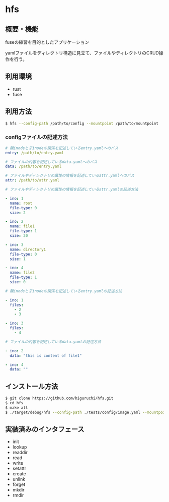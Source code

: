 # hfs

## 概要・機能

fuseの練習を目的としたアプリケーション

yamlファイルをディレクトリ構造に見立て、ファイルやディレクトリのCRUD操作を行う。

## 利用環境

- rust
- fuse

## 利用方法

```bash
$ hfs --config-path /path/to/config --mountpoint /path/to/mountpoint
```

### configファイルの記述方法

```yaml
# 親inodeと子inodeの関係を記述しているentry.yamlへのパス
entry: /path/to/entry.yaml

# ファイルの内容を記述しているdata.yamlへのパス
data: /path/to/entry.yaml

# ファイルやディレクトリの属性の情報を記述しているattr.yamlへのパス
attr: /path/to/attr.yaml
```

```yaml
# ファイルやディレクトリの属性の情報を記述しているattr.yamlの記述方法

- ino: 1
  name: root
  file-type: 0
  size: 2

- ino: 2
  name: file1
  file-type: 1
  size: 20

- ino: 3
  name: directory1
  file-type: 0
  size: 1

- ino: 4
  name: file2
  file-type: 1
  size: 0
```

```yaml
# 親inodeと子inodeの関係を記述しているentry.yamlの記述方法

- ino: 1
  files:
    - 2
    - 3

- ino: 3
  files:
    - 4
```

```yaml
# ファイルの内容を記述しているdata.yamlの記述方法

- ino: 2
  data: "this is content of file1"

- ino: 4
  data: ""
```

## インストール方法

```bash
$ git clone https://github.com/higuruchi/hfs.git
$ cd hfs
$ make all
$ ./target/debug/hfs --config-path ./tests/config/image.yaml --mountpoint ./mountpoint &
```

## 実装済みのインタフェース

- init
- lookup
- readdir
- read
- write
- setattr
- create
- unlink
- forget
- mkdir
- rmdir